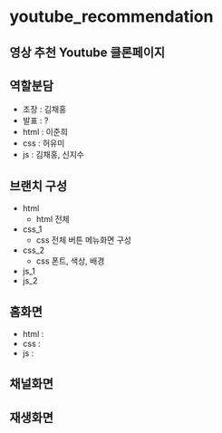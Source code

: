 # youtube_recommendation
영상 추천 Youtube 클론페이지  
---
## 역할분담
* 조장 : 김채홍
* 발표 : ?
* html : 이준희
* css : 허유미
* js : 김채홍, 신지수

## 브랜치 구성
  - html
      - html 전체
  - css_1
    - css 전체 버튼 메뉴화면 구성
  - css_2
    - css 폰트, 색상, 배경
  - js_1
  - js_2
    
## 홈화면
  - html : 
  - css :
  - js :

## 채널화면

## 재생화면
